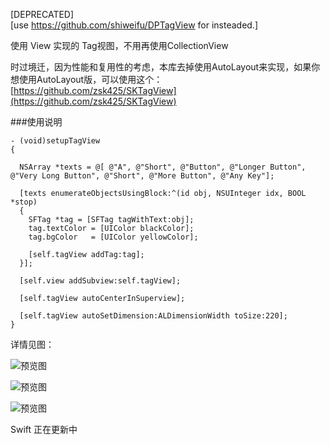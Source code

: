 [DEPRECATED]  
[use https://github.com/shiweifu/DPTagView for insteaded.]

使用 View 实现的 Tag视图，不用再使用CollectionView

时过境迁，因为性能和复用性的考虑，本库去掉使用AutoLayout来实现，如果你想使用AutoLayout版，可以使用这个：[https://github.com/zsk425/SKTagView](https://github.com/zsk425/SKTagView)


###使用说明

```objc
- (void)setupTagView
{

  NSArray *texts = @[ @"A", @"Short", @"Button", @"Longer Button", @"Very Long Button", @"Short", @"More Button", @"Any Key"];

  [texts enumerateObjectsUsingBlock:^(id obj, NSUInteger idx, BOOL *stop)
  {
    SFTag *tag = [SFTag tagWithText:obj];
    tag.textColor = [UIColor blackColor];
    tag.bgColor   = [UIColor yellowColor];

    [self.tagView addTag:tag];
  }];

  [self.view addSubview:self.tagView];

  [self.tagView autoCenterInSuperview];

  [self.tagView autoSetDimension:ALDimensionWidth toSize:220];
}
```

详情见图：

![预览图][1]

![预览图][2]

![预览图][3]


  [1]: http://i3.tietuku.com/f55315bbb964ce21.jpg
  [2]: https://github.com/YiQieSuiYuan/SFTagView/blob/master/SFTagView-1.png
  [3]: https://github.com/YiQieSuiYuan/SFTagView/blob/master/SFTagView-2.png


Swift 正在更新中

